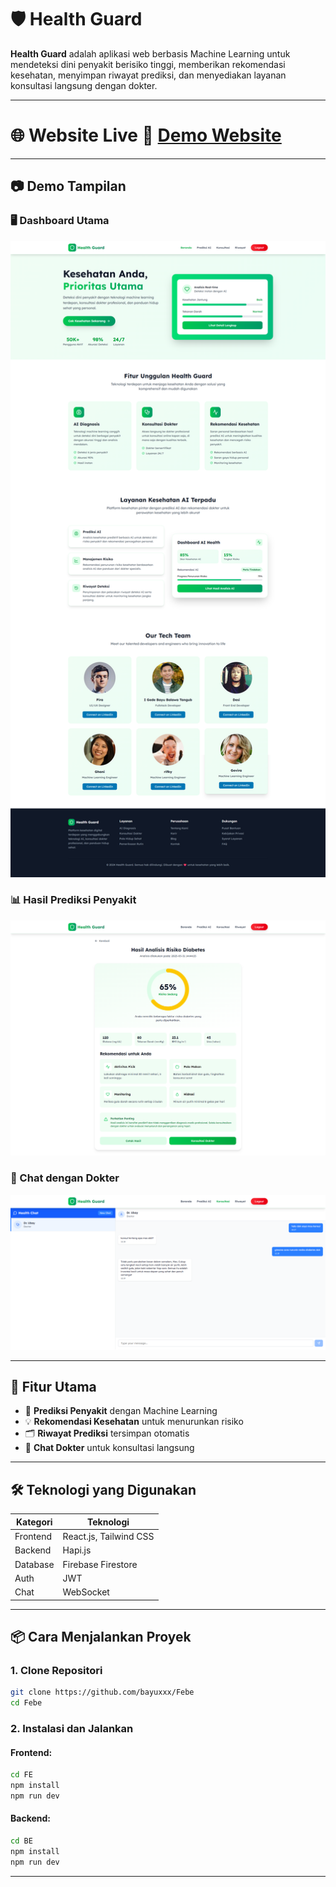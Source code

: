 
# 🛡️ Health Guard

**Health Guard** adalah aplikasi web berbasis Machine Learning untuk mendeteksi dini penyakit berisiko tinggi, memberikan rekomendasi kesehatan, menyimpan riwayat prediksi, dan menyediakan layanan konsultasi langsung dengan dokter.

---

# 🌐 Website Live 🔗 [Demo Website](https://health-guard-one.vercel.app)  


---

## 📷 Demo Tampilan

### 🖥️ Dashboard Utama
![Dashboard](https://raw.githubusercontent.com/bayuxxx/Febe/main/assets/dashboard-full.png)

### 📊 Hasil Prediksi Penyakit
![Hasil Prediksi](https://github.com/bayuxxx/Febe/blob/main/assets/hasil-analisis.png)

### 💬 Chat dengan Dokter
![Chat Dokter](https://github.com/bayuxxx/Febe/blob/main/assets/chat-user.png)

---

## 🚀 Fitur Utama

- 🤖 **Prediksi Penyakit** dengan Machine Learning
- 💡 **Rekomendasi Kesehatan** untuk menurunkan risiko
- 🗂️ **Riwayat Prediksi** tersimpan otomatis
- 💬 **Chat Dokter** untuk konsultasi langsung

---

## 🛠️ Teknologi yang Digunakan

| Kategori    | Teknologi                                      |
|-------------|------------------------------------------------|
| Frontend    | React.js, Tailwind CSS                         |
| Backend     | Hapi.js                                        |
| Database    | Firebase Firestore                             |
| Auth        | JWT                                            |
| Chat        | WebSocket                                      |

---

## 📦 Cara Menjalankan Proyek

### 1. Clone Repositori

```bash
git clone https://github.com/bayuxxx/Febe
cd Febe
```

### 2. Instalasi dan Jalankan

#### Frontend:
```bash
cd FE
npm install
npm run dev
```

#### Backend:
```bash
cd BE
npm install
npm run dev
```

---
